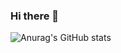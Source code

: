### Hi there 👋

![Anurag's GitHub stats](https://github-readme-stats.vercel.app/api?username=nathanpasca&show_icons=true&theme=transparent)
